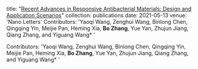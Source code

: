 
title: "[Recent Advances in Responsive Antibacterial Materials: Design and Application Scenarios](https://pubs.rsc.org/en/content/articlehtml/2023/bm/d2bm01573k)"
collection: publications
date: 2021-05-13
venue: 'Nano Letters'
Contributors: 'Yaoqi Wang, Zenghui Wang, Binlong Chen, Qingqing Yin, Meijie Pan, Heming Xia, **Bo Zhang**, Yue Yan, Zhujun Jiang, Qiang Zhang, and Yiguang Wang* '

Contributors: 'Yaoqi Wang, Zenghui Wang, Binlong Chen, Qingqing Yin, Meijie Pan, Heming Xia, **Bo Zhang**, Yue Yan, Zhujun Jiang, Qiang Zhang, and Yiguang Wang* '
